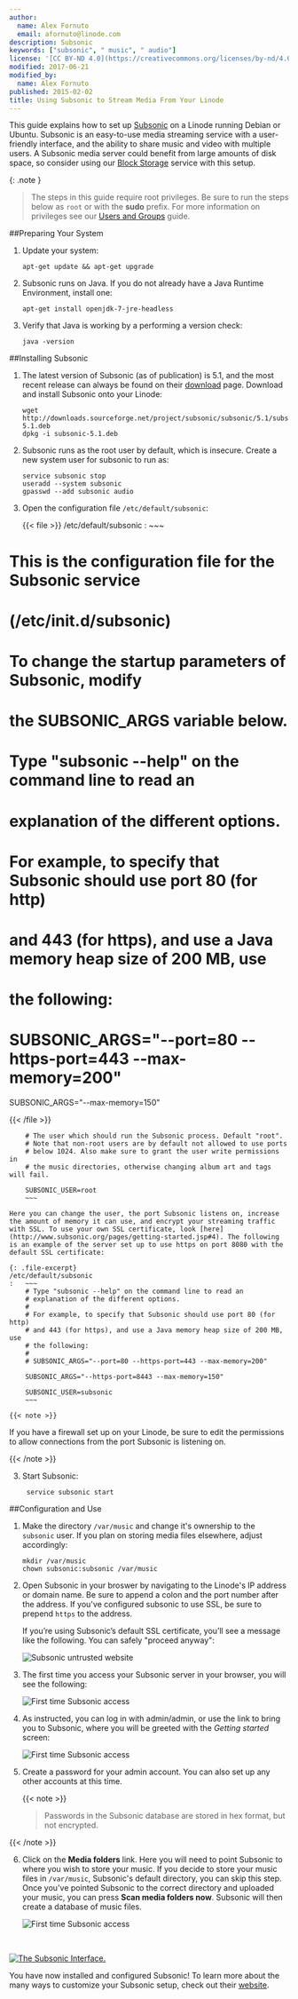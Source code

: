 ```yaml
---
author:
  name: Alex Fornuto
  email: afornuto@linode.com
description: Subsonic
keywords: ["subsonic", " music", " audio"]
license: '[CC BY-ND 4.0](https://creativecommons.org/licenses/by-nd/4.0)'
modified: 2017-06-21
modified_by:
  name: Alex Fornuto
published: 2015-02-02
title: Using Subsonic to Stream Media From Your Linode
---
```


This guide explains how to set up [Subsonic](http://subsonic.org) on a Linode running Debian or Ubuntu. Subsonic is an easy-to-use media streaming service with a user-friendly interface, and the ability to share music and video with multiple users. A Subsonic media server could benefit from large amounts of disk space, so consider using our [Block Storage](/docs/platform/how-to-use-block-storage-with-your-linode) service with this setup.

{: .note }
>The steps in this guide require root privileges. Be sure to run the steps below as `root` or with the **sudo** prefix. For more information on privileges see our [Users and Groups](/docs/tools-reference/linux-users-and-groups) guide.

##Preparing Your System

1.  Update your system:

        apt-get update && apt-get upgrade

2.  Subsonic runs on Java. If you do not already have a Java Runtime Environment, install one:

        apt-get install openjdk-7-jre-headless

3.  Verify that Java is working by a performing a version check:

        java -version


##Installing Subsonic

1.  The latest version of Subsonic (as of publication) is 5.1, and the most recent release can always be found on their [download](http://www.subsonic.org/pages/download.jsp) page. Download and install Subsonic onto your Linode:

        wget http://downloads.sourceforge.net/project/subsonic/subsonic/5.1/subsonic-5.1.deb
        dpkg -i subsonic-5.1.deb

2.  Subsonic runs as the root user by default, which is insecure. Create a new system user for subsonic to run as:

        service subsonic stop
        useradd --system subsonic
        gpasswd --add subsonic audio

3. Open the configuration file `/etc/default/subsonic`:

    {{< file >}}
/etc/default/subsonic
:   ~~~
# 
# This is the configuration file for the Subsonic service
# (/etc/init.d/subsonic)
#
# To change the startup parameters of Subsonic, modify
# the SUBSONIC_ARGS variable below.
#
# Type "subsonic --help" on the command line to read an
# explanation of the  different options.
#
# For example, to specify that Subsonic should use port 80 (for http)
# and 443 (for https), and use a Java memory heap size of 200 MB, use
# the following:
#
# SUBSONIC_ARGS="--port=80 --https-port=443 --max-memory=200"

SUBSONIC_ARGS="--max-memory=150"

{{< /file >}}

        # The user which should run the Subsonic process. Default "root".
        # Note that non-root users are by default not allowed to use ports
        # below 1024. Also make sure to grant the user write permissions in
        # the music directories, otherwise changing album art and tags will fail.

        SUBSONIC_USER=root
        ~~~

    Here you can change the user, the port Subsonic listens on, increase the amount of memory it can use, and encrypt your streaming traffic with SSL. To use your own SSL certificate, look [here](http://www.subsonic.org/pages/getting-started.jsp#4). The following is an example of the server set up to use https on port 8080 with the default SSL certificate:

    {: .file-excerpt}
    /etc/default/subsonic
    :   ~~~
        # Type "subsonic --help" on the command line to read an
        # explanation of the different options.
        #
        # For example, to specify that Subsonic should use port 80 (for http)
        # and 443 (for https), and use a Java memory heap size of 200 MB, use
        # the following:
        #
        # SUBSONIC_ARGS="--port=80 --https-port=443 --max-memory=200"
        
        SUBSONIC_ARGS="--https-port=8443 --max-memory=150"
        
        SUBSONIC_USER=subsonic
        ~~~

    {{< note >}}

If you have a firewall set up on your Linode, be sure to edit the permissions to allow connections from the port Subsonic is listening on.

{{< /note >}}

3. Start Subsonic:

        service subsonic start

##Configuration and Use

1.  Make the directory `/var/music` and change it's ownership to the `subsonic` user. If you plan on storing media files elsewhere, adjust accordingly:

        mkdir /var/music
        chown subsonic:subsonic /var/music

2.  Open Subsonic in your broswer by navigating to the Linode's IP address or domain name. Be sure to append a colon and the port number after the address. If you've configured subsonic to use SSL, be sure to prepend `https` to the address.

    If you’re using Subsonic’s default SSL certificate, you’ll see a message like the following. You can safely "proceed anyway":

    ![Subsonic untrusted website](/docs/assets/untrusted-connection.png)

3.  The first time you access your Subsonic server in your browser, you will see the following: 

    ![First time Subsonic access](/docs/assets/subsonic-firstlogin.png)

4.  As instructed, you can log in with admin/admin, or use the link to bring you to Subsonic, where you will be greeted with the *Getting started* screen:

    ![First time Subsonic access](/docs/assets/subsonic-gettingstarted.png)

5. Create a password for your admin account. You can also set up any other accounts at this time. 

    {{< note >}}

	>Passwords in the Subsonic database are stored in hex format, but not encrypted.

{{< /note >}}

6.  Click on the **Media folders** link. Here you will need to point Subsonic to where you wish to store your music. If you decide to store your music files in `/var/music`, Subsonic's default directory, you can skip this step. Once you've pointed Subsonic to the correct directory and uploaded your music, you can press **Scan media folders now**. Subsonic will then create a database of music files.

    ![First time Subsonic access](/docs/assets/subsonic-foldersetup.png)

&nbsp;

[![The Subsonic Interface.](/docs/assets/subsonic-setup_small.png)](/docs/assets/subsonic-setup.png)

You have now installed and configured Subsonic! To learn more about the many ways to customize your Subsonic setup, check out their [website](http://subsonic.org/).



